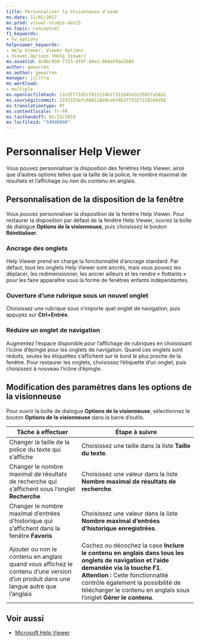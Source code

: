 ```yaml
---
title: Personnaliser la Visionneuse d'aide
ms.date: 11/02/2017
ms.prod: visual-studio-dev15
ms.topic: conceptual
f1_keywords:
- hv_options
helpviewer_keywords:
- Help Viewer, Viewer Options
- Viewer Options [Help Viewer]
ms.assetid: 9c0bc950-7323-4f0f-8de2-0b0af9a42b85
author: gewarren
ms.author: gewarren
manager: jillfra
ms.workload:
- multiple
ms.openlocfilehash: 13cdf7f1d2cf815154b17312645d3c55027a58a1
ms.sourcegitcommit: 2193323efc608118e0ce6f6b2ff532f158245d56
ms.translationtype: HT
ms.contentlocale: fr-FR
ms.lasthandoff: 01/25/2019
ms.locfileid: "54940698"
---
```

# <a name="customize-the-help-viewer"></a>Personnaliser Help Viewer
Vous pouvez personnaliser la disposition des fenêtres Help Viewer, ainsi que d’autres options telles que la taille de la police, le nombre maximal de résultats et l’affichage ou non du contenu en anglais.

## <a name="customizing-window-layout"></a>Personnalisation de la disposition de la fenêtre
Vous pouvez personnaliser la disposition de la fenêtre Help Viewer. Pour restaurer la disposition par défaut de la fenêtre Help Viewer, ouvrez la boîte de dialogue **Options de la visionneuse**, puis choisissez le bouton **Réinitialiser**.

### <a name="docking-tabs"></a>Ancrage des onglets
Help Viewer prend en charge la fonctionnalité d’ancrage standard. Par défaut, tous les onglets Help Viewer sont ancrés, mais vous pouvez les déplacer, les redimensionner, les ancrer ailleurs et les rendre « flottants » pour les faire apparaître sous la forme de fenêtres enfants indépendantes.

### <a name="opening-a-topic-in-a-new-tab"></a>Ouverture d’une rubrique sous un nouvel onglet
Choisissez une rubrique sous n’importe quel onglet de navigation, puis appuyez sur **Ctrl+Entrée**.

### <a name="minimize-a-navigation-tab"></a>Réduire un onglet de navigation
Augmentez l’espace disponible pour l’affichage de rubriques en choisissant l’icône d’épingle pour les onglets de navigation. Quand ces onglets sont réduits, seules les étiquettes s’affichent sur le bord le plus proche de la fenêtre. Pour restaurer les onglets, choisissez l’étiquette d’un onglet, puis choisissez à nouveau l’icône d’épingle.

## <a name="changing-settings-in-viewer-options"></a>Modification des paramètres dans les options de la visionneuse
Pour ouvrir la boîte de dialogue **Options de la visionneuse**, sélectionnez le bouton **Options de la visionneuse** dans la barre d’outils.

|Tâche à effectuer|Étape à suivre|
| - | - |
|Changer la taille de la police du texte qui s’affiche|Choisissez une taille dans la liste **Taille du texte**.|
|Changer le nombre maximal de résultats de recherche qui s’affichent sous l’onglet **Recherche**|Choisissez une valeur dans la liste **Nombre maximal de résultats de recherche**.|
|Changer le nombre maximal d’entrées d’historique qui s’affichent dans la fenêtre **Favoris**|Choisissez une valeur dans la liste **Nombre maximal d’entrées d’historique enregistrées**.|
|Ajouter ou non le contenu en anglais quand vous affichez le contenu d’une version d’un produit dans une langue autre que l’anglais|Cochez ou décochez la case **Inclure le contenu en anglais dans tous les onglets de navigation et l’aide demandée via la touche F1**. **Attention :**  Cette fonctionnalité contrôle également la possibilité de télécharger le contenu en anglais sous l’onglet **Gérer le contenu**.|

## <a name="see-also"></a>Voir aussi

- [Microsoft Help Viewer](../help-viewer/overview.md)